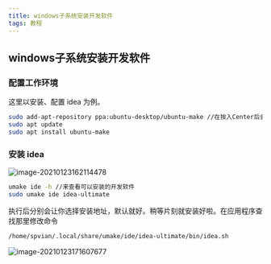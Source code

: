 ```yaml
---
title: windows子系统安装开发软件
tags: 教程
---
```


## windows子系统安装开发软件



### 配置工作环境

这里以安装、配置 idea 为例。

```bash
sudo add-apt-repository ppa:ubuntu-desktop/ubuntu-make //在按入Center后会有些停顿
sudo apt update
sudo apt install ubuntu-make
```



### 安装 idea

![image-20210123162114478](https://i.loli.net/2021/01/23/VjgMYKW1qtd7Xz4.png)

```bash
umake ide -h //来查看可以安装的开发软件
sudo umake ide idea-ultimate
```



执行后分别会让你选择安装地址，默认就好。稍等片刻就安装好啦。在应用程序查找那里修改命令

```bash
/home/spvian/.local/share/umake/ide/idea-ultimate/bin/idea.sh  
```

![image-20210123171607677](https://i.loli.net/2021/01/23/yNCu7h2cgpoMvSe.png)
